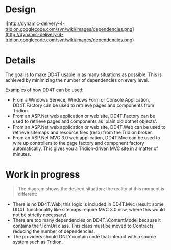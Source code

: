 # Design #
![http://dynamic-delivery-4-tridion.googlecode.com/svn/wiki/images/dependencies.png](http://dynamic-delivery-4-tridion.googlecode.com/svn/wiki/images/dependencies.png)


# Details #
The goal is to make DD4T usable in as many situations as possible. This is achieved by minimizing the number of dependencies on every level.

Examples of how DD4T can be used:

  * From a Windows Service, Windows Form or Console Application, DD4T.Factory can be used to retrieve pages and components from Tridion.
  * From an ASP.Net web application or web site, DD4T.Factory can be used to retrieve pages and components as 'plain old dotnet objects'.
  * From an ASP.Net web application or web site, DD4T.Web can be used to retrieve sitemaps and resource files (resx) from the Tridion broker.
  * From an ASP.Net MVC 3.0 web application, DD4T.Mvc can be used to wire up controllers to the page factory and component factory automatically. This gives you a Tridion-driven MVC site in a matter of minutes.

# Work in progress #
> The diagram shows the desired situation; the reality at this moment is different:
  * There is no DD4T.Web; this logic is included in DD4T.Mvc (result: some DD4T functionality like sitemaps require MVC 3.0 now, where this would not be strictly necessary)
  * There are too many dependencies on DD4T.\ContentModel because it contains the \TcmUri class. This class must be moved to Contracts, reducing the number of dependencies.
  * The providers should ONLY contain code that interact with a source system such as Tridion.